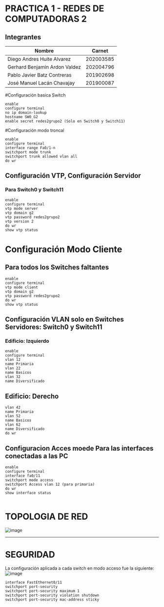 # PRACTICA 1 - REDES DE COMPUTADORAS 2
## Integrantes
| Nombre   | Carnet    |
|----------|----------|
| Diego Andres Huite Alvarez  | 202003585  |
| Gerhard Benjamin Ardon Valdez  | 202004796  |
| Pablo Javier Batz Contreras  | 201902698  |
| José Manuel Lacán Chavajay   | 201900087  |

#Configuración basica Switch
```
enable
configure terminal
no ip domain-lookup
hostname SW0_G2
enable secret redes2grupo2 (Solo en Switch0 y Switch11)

```

#Configuración modo troncal 

```
enable
configure terminal
interface range Fa0/1-n
switchport mode trunk
switchport trunk allowed vlan all
do wr

```

## Configuración VTP, Configuración Servidor
### Para Switch0 y Switch11

```
enable
configure terminal
vtp mode server
vtp domain g2
vtp password redes2grupo2
vtp version 2
do wr
show vtp status
```
# Configuración Modo Cliente
## Para todos los Switches faltantes 
```
enable
configure terminal
vtp mode client
vtp domain g2
vtp password redes2grupo2
do wr
show vtp status

```
## Configuración VLAN solo en Switches Servidores:  Switch0 y Switch11

### Edificio: Izquierdo
```
enable
configure terminal
vlan 12
name Primaria
vlan 22
name Basicos
vlan 32
name Diversificado
```

## Edificio: Derecho
```
vlan 42
name Primaria
vlan 52
name Basicos
vlan 62
name Diversificado
do wr
```
## Configuracion Acces moede Para las interfaces conectadas a las PC

```
enable
configure terminal
interface fa0/11
switchport mode access
switchport Access vlan 12 (para primaria)
do wr
show interface status
```

```
```


# TOPOLOGIA DE RED

![image](https://github.com/user-attachments/assets/63acb9a8-175c-4348-8e78-468803b97497)


---
# SEGURIDAD
La configuración aplicada a cada switch en modo acceso fue la siguiente:
![image](https://github.com/user-attachments/assets/29f9fa1a-fdf4-4bdb-96a3-298b1b6559d0)


```console
interface FastEthernet0/11 
switchport port-security
switchport port-security maximum 1
switchport port-security violation shutdown
switchport port-security mac-address sticky
```

